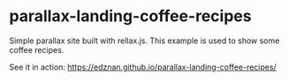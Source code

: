 # parallax-landing-coffee-recipes

Simple parallax site built with rellax.js. This example is used to show some coffee recipes.

See it in action: https://edznan.github.io/parallax-landing-coffee-recipes/
